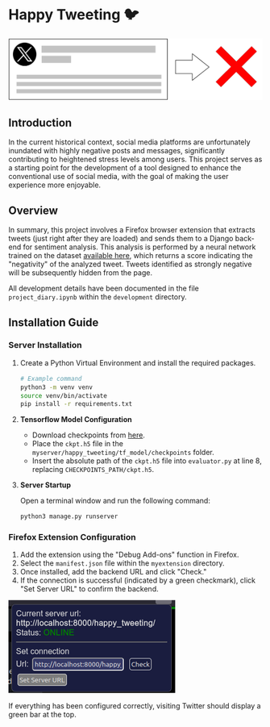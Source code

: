 # Happy Tweeting 🐦
![x.png](/images/x.png)

## Introduction

In the current historical context, social media platforms are unfortunately inundated with highly negative posts and messages, significantly contributing to heightened stress levels among users. This project serves as a starting point for the development of a tool designed to enhance the conventional use of social media, with the goal of making the user experience more enjoyable.

## Overview

In summary, this project involves a Firefox browser extension that extracts tweets (just right after they are loaded) and sends them to a Django back-end for sentiment analysis. This analysis is performed by a neural network trained on the dataset [available here](https://huggingface.co/datasets/carblacac/twitter-sentiment-analysis/tree/main), which returns a score indicating the "negativity" of the analyzed tweet. Tweets identified as strongly negative will be subsequently hidden from the page.

All development details have been documented in the file ```project_diary.ipynb``` within the ```development``` directory.

## Installation Guide

### Server Installation

1. Create a Python Virtual Environment and install the required packages.

   ```bash
   # Example command
   python3 -m venv venv
   source venv/bin/activate
   pip install -r requirements.txt
   ```

2. **Tensorflow Model Configuration**

   - Download checkpoints from [here](https://drive.google.com/file/d/1A9-h19IQytXYIe8jGElZbq4N1YMoA96q).
   - Place the `ckpt.h5` file in the `myserver/happy_tweeting/tf_model/checkpoints` folder.
   - Insert the absolute path of the `ckpt.h5` file into `evaluator.py` at line 8, replacing `CHECKPOINTS_PATH/ckpt.h5`.

3. **Server Startup**

   Open a terminal window and run the following command:

   ```bash
   python3 manage.py runserver
   ```

### Firefox Extension Configuration

1. Add the extension using the "Debug Add-ons" function in Firefox.
2. Select the `manifest.json` file within the `myextension` directory.
3. Once installed, add the backend URL and click "Check."
4. If the connection is successful (indicated by a green checkmark), click "Set Server URL" to confirm the backend.

![firefox_extension.png](/images/firefox_extension.png)

If everything has been configured correctly, visiting Twitter should display a green bar at the top.
